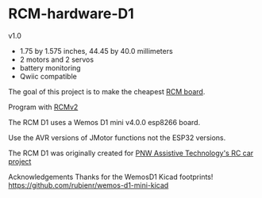 # RCM-hardware-D1

v1.0

* 1.75 by 1.575 inches, 44.45 by 40.0 millimeters
* 2 motors and 2 servos
* battery monitoring
* Qwiic compatible

The goal of this project is to make the cheapest [RCM board](https://github.com/rcmgames).

Program with [RCMv2](https://github.com/rcmgames/rcmv2)

The RCM D1 uses a Wemos D1 mini v4.0.0 esp8266 board. 

Use the AVR versions of JMotor functions not the ESP32 versions.

The RCM D1 was originally created for [PNW Assistive Technology's RC car project](https://github.com/PNW-AT/rc-car-car)

Acknowledgements
Thanks for the WemosD1 Kicad footprints! https://github.com/rubienr/wemos-d1-mini-kicad

